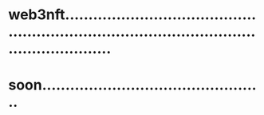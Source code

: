 # web3nft....................................................................................................................
# soon................................................

